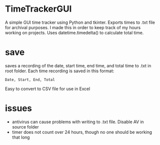 # TimeTrackerGUI
A simple GUI time tracker using Python and tkinter. Exports times to .txt file for archival purposes. 
I made this in order to keep track of my hours working on projects.
Uses datetime.timedelta() to calculate total time.

# save
saves a recording of the date, start time, end time, and total time to .txt in root folder.
Each time recording is saved in this format: 
```
Date, Start, End, Total
```
Easy to convert to CSV file for use in Excel

# issues
- antivirus can cause problems with writing to .txt file. Disable AV in source folder
- timer does not count over 24 hours, though no one should be working that long

